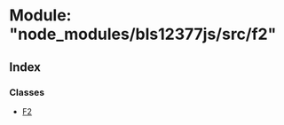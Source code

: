 # Module: "node_modules/bls12377js/src/f2"

## Index

### Classes

* [F2](../classes/_node_modules_bls12377js_src_f2_.f2.md)
